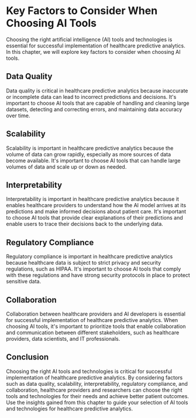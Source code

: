 Key Factors to Consider When Choosing AI Tools
===========================================================================================================================================

Choosing the right artificial intelligence (AI) tools and technologies is essential for successful implementation of healthcare predictive analytics. In this chapter, we will explore key factors to consider when choosing AI tools.

Data Quality
------------

Data quality is critical in healthcare predictive analytics because inaccurate or incomplete data can lead to incorrect predictions and decisions. It's important to choose AI tools that are capable of handling and cleaning large datasets, detecting and correcting errors, and maintaining data accuracy over time.

Scalability
-----------

Scalability is important in healthcare predictive analytics because the volume of data can grow rapidly, especially as more sources of data become available. It's important to choose AI tools that can handle large volumes of data and scale up or down as needed.

Interpretability
----------------

Interpretability is important in healthcare predictive analytics because it enables healthcare providers to understand how the AI model arrives at its predictions and make informed decisions about patient care. It's important to choose AI tools that provide clear explanations of their predictions and enable users to trace their decisions back to the underlying data.

Regulatory Compliance
---------------------

Regulatory compliance is important in healthcare predictive analytics because healthcare data is subject to strict privacy and security regulations, such as HIPAA. It's important to choose AI tools that comply with these regulations and have strong security protocols in place to protect sensitive data.

Collaboration
-------------

Collaboration between healthcare providers and AI developers is essential for successful implementation of healthcare predictive analytics. When choosing AI tools, it's important to prioritize tools that enable collaboration and communication between different stakeholders, such as healthcare providers, data scientists, and IT professionals.

Conclusion
----------

Choosing the right AI tools and technologies is critical for successful implementation of healthcare predictive analytics. By considering factors such as data quality, scalability, interpretability, regulatory compliance, and collaboration, healthcare providers and researchers can choose the right tools and technologies for their needs and achieve better patient outcomes. Use the insights gained from this chapter to guide your selection of AI tools and technologies for healthcare predictive analytics.
